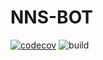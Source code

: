 # NNS-BOT

[![codecov](https://codecov.io/gh/Keith3895/NNS-BOT/branch/master/graph/badge.svg)](https://codecov.io/gh/Keith3895/NNS-BOT)
![build](https://github.com/Keith3895/NNS-BOT/workflows/Build/badge.svg)
